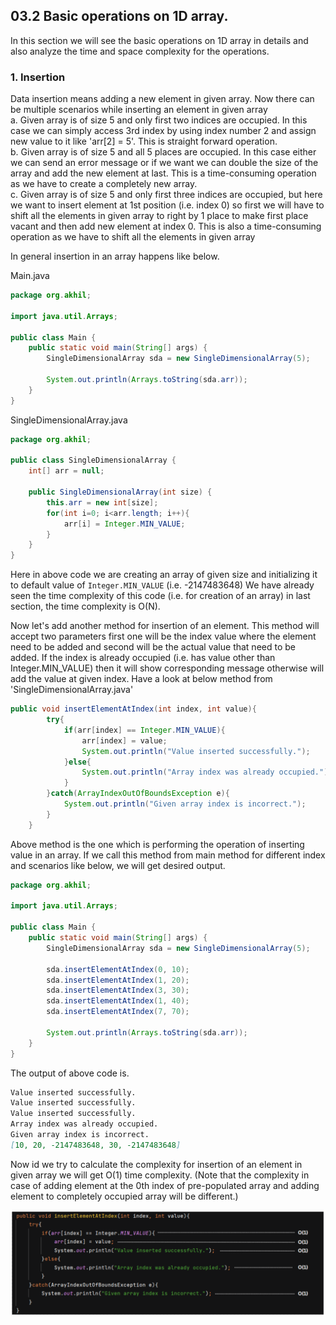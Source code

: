 ## 03.2 Basic operations on 1D array.

In this section we will see the basic operations on 1D array in details and also analyze the time and space complexity 
for the operations.

### 1. Insertion
Data insertion means adding a new element in given array. Now there can be multiple scenarios while inserting an element 
in given array
<br>a. Given array is of size 5 and only first two indices are occupied. In this case we can simply access 3rd index by 
using index number 2 and assign new value to it like 'arr[2] = 5'. This is straight forward operation.<br>
b. Given array is of size 5 and all 5 places are occupied. In this case either we can send an error message or if we want 
we can double the size of the array and add the new element at last. This is a time-consuming operation as we have to create 
a completely new array.<br>
c. Given array is of size 5 and only first three indices are occupied, but here we want to insert element at 1st position 
(i.e. index 0) so first we will have to shift all the elements in given array to right by 1 place to make first place 
vacant and then add new element at index 0. This is also a time-consuming operation as we have to shift all the elements 
in given array

In general insertion in an array happens like below.

Main.java
```java
package org.akhil;

import java.util.Arrays;

public class Main {
    public static void main(String[] args) {
        SingleDimensionalArray sda = new SingleDimensionalArray(5);

        System.out.println(Arrays.toString(sda.arr));
    }
}
```

SingleDimensionalArray.java
```java
package org.akhil;

public class SingleDimensionalArray {
    int[] arr = null;

    public SingleDimensionalArray(int size) {
        this.arr = new int[size];
        for(int i=0; i<arr.length; i++){
            arr[i] = Integer.MIN_VALUE;
        }
    }
}
```

Here in above code we are creating an array of given size and initializing it to default value of `Integer.MIN_VALUE` (i.e. -2147483648)
We have already seen the time complexity of this code (i.e. for creation of an array) in last section, the time complexity is 
O(N). 

Now let's add another method for insertion of an element. This method will accept two parameters first one will be the 
index value where the element need to be added and second will be the actual value that need to be added. If the index 
is already occupied (i.e. has value other than Integer.MIN_VALUE) then it will show corresponding message otherwise will 
add the value at given index.
Have a look at below method from 'SingleDimensionalArray.java'

```java
public void insertElementAtIndex(int index, int value){
        try{
            if(arr[index] == Integer.MIN_VALUE){
                arr[index] = value;
                System.out.println("Value inserted successfully.");
            }else{
                System.out.println("Array index was already occupied.");
            }
        }catch(ArrayIndexOutOfBoundsException e){
            System.out.println("Given array index is incorrect.");
        }
    }
```

Above method is the one which is performing the operation of inserting value in an array. 
If we call this method from main method for different index and scenarios like below, we will get desired output.

```java
package org.akhil;

import java.util.Arrays;

public class Main {
    public static void main(String[] args) {
        SingleDimensionalArray sda = new SingleDimensionalArray(5);

        sda.insertElementAtIndex(0, 10);
        sda.insertElementAtIndex(1, 20);
        sda.insertElementAtIndex(3, 30);
        sda.insertElementAtIndex(1, 40);
        sda.insertElementAtIndex(7, 70);

        System.out.println(Arrays.toString(sda.arr));
    }
}
```

The output of above code is.

```markdown
Value inserted successfully.
Value inserted successfully.
Value inserted successfully.
Array index was already occupied.
Given array index is incorrect.
[10, 20, -2147483648, 30, -2147483648]
```

Now id we try to calculate the complexity for insertion of an element in given array we will get O(1) time complexity.
(Note that the complexity in case of adding element at the 0th index of pre-populated array and adding element to 
completely occupied array will be different.)

![Insertion of element in array(03-Arrays/03.2-Basic operation on 1D array/images/insertion of element in array.png)](https://github.com/Akhil-Selukar/DSA-Prep/blob/master/03-Arrays/03.2-Basic%20operation%20on%201D%20array/images/insertion%20of%20element%20in%20array.png)